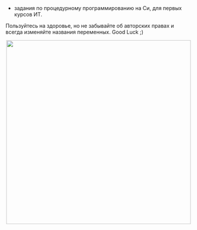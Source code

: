 ## </C-programming>
- задания по процедурному программированию на Си, для первых курсов ИТ. 

Пользуйтесь на здоровье, но не забывайте об авторских правах и всегда
изменяйте названия переменных. Good Luck ;) 

<p align = "center">
<img src = "https://betanews.com/wp-content/uploads/2016/11/C-language.jpg" width = "500" heigth = "500" align = "center">
</p>
